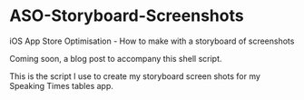 # ASO-Storyboard-Screenshots
 iOS App Store Optimisation - How to make with a storyboard of screenshots

Coming soon, a blog post to accompany this shell script.

This is the script I use to create my storyboard screen shots for my Speaking Times tables app.
